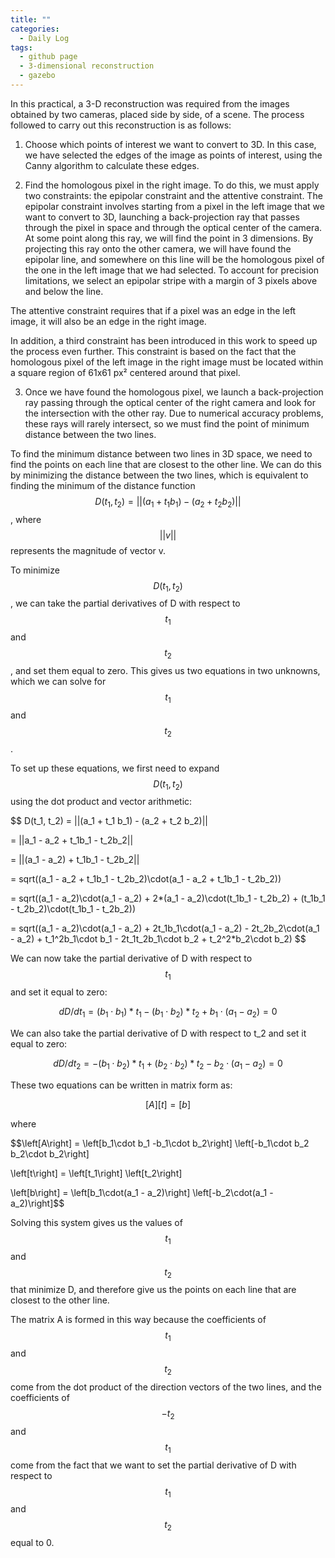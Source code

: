```yaml
---
title: ""
categories:
  - Daily Log
tags:
  - github page
  - 3-dimensional reconstruction
  - gazebo
---
```


In this practical, a 3-D reconstruction was required from the images obtained by two cameras, placed side by side, of a scene.
The process followed to carry out this reconstruction is as follows:

1. Choose which points of interest we want to convert to 3D. In this case, we have selected the edges of the image as points of interest, using the Canny algorithm to calculate these edges.

2. Find the homologous pixel in the right image. To do this, we must apply two constraints: the epipolar constraint and the attentive constraint.
The epipolar constraint involves starting from a pixel in the left image that we want to convert to 3D, launching a back-projection ray that passes through the pixel in space and through the optical center of the camera. At some point along this ray, we will find the point in 3 dimensions. By projecting this ray onto the other camera, we will have found the epipolar line, and somewhere on this line will be the homologous pixel of the one in the left image that we had selected. To account for precision limitations, we select an epipolar stripe with a margin of 3 pixels above and below the line.

The attentive constraint requires that if a pixel was an edge in the left image, it will also be an edge in the right image.

In addition, a third constraint has been introduced in this work to speed up the process even further. This constraint is based on the fact that the homologous pixel of the left image in the right image must be located within a square region of 61x61 px² centered around that pixel.

3. Once we have found the homologous pixel, we launch a back-projection ray passing through the optical center of the right camera and look for the intersection with the other ray. Due to numerical accuracy problems, these rays will rarely intersect, so we must find the point of minimum distance between the two lines.



To find the minimum distance between two lines in 3D space, we need to find the points on each line that are closest to the other line. We can do this by minimizing the distance between the two lines, which is equivalent to finding the minimum of the distance function $$D(t_1, t_2) = ||(a_1 + t_1b_1) - (a_2 + t_2b_2)||$$, where $$||v||$$ represents the magnitude of vector v.

To minimize $$D(t_1, t_2)$$, we can take the partial derivatives of D with respect to $$t_1$$ and $$t_2$$, and set them equal to zero. This gives us two equations in two unknowns, which we can solve for $$t_1$$ and $$t_2$$.

To set up these equations, we first need to expand $$D(t_1, t_2)$$ using the dot product and vector arithmetic:

$$
D(t_1, t_2) = ||(a_1 + t_1 b_1) - (a_2 + t_2 b_2)||

= ||a_1 - a_2 + t_1b_1 - t_2b_2||

= ||(a_1 - a_2) + t_1b_1 - t_2b_2||

= sqrt((a_1 - a_2 + t_1b_1 - t_2b_2)\cdot(a_1 - a_2 + t_1b_1 - t_2b_2))

= sqrt((a_1 - a_2)\cdot(a_1 - a_2) + 2*(a_1 - a_2)\cdot(t_1b_1 - t_2b_2) + (t_1b_1 - t_2b_2)\cdot(t_1b_1 - t_2b_2))

= sqrt((a_1 - a_2)\cdot(a_1 - a_2) + 2t_1b_1\cdot(a_1 - a_2) - 2t_2b_2\cdot(a_1 - a_2) + t_1^2b_1\cdot b_1 - 2t_1t_2b_1\cdot b_2 + t_2^2*b_2\cdot b_2)
$$

We can now take the partial derivative of D with respect to $$t_1$$ and set it equal to zero:

$$dD/dt_1 = (b_1\cdot b_1)*t_1 - (b_1\cdot b_2)*t_2 + b_1\cdot(a_1 - a_2) = 0$$

We can also take the partial derivative of D with respect to t_2 and set it equal to zero:

$$dD/dt_2 = -(b_1\cdot b_2)*t_1 + (b_2\cdot b_2)*t_2 - b_2\cdot(a_1 - a_2) = 0$$

These two equations can be written in matrix form as:

$$\left[A\right]\left[t\right] = \left[b\right]$$

where

$$\left[A\right] = \left[b_1\cdot b_1 -b_1\cdot b_2\right]
\left[-b_1\cdot b_2 b_2\cdot b_2\right]

\left[t\right] = \left[t_1\right]
\left[t_2\right]

\left[b\right] = \left[b_1\cdot(a_1 - a_2)\right]
\left[-b_2\cdot(a_1 - a_2)\right]$$

Solving this system gives us the values of $$t_1$$ and $$t_2$$ that minimize D, and therefore give us the points on each line that are closest to the other line.

The matrix A is formed in this way because the coefficients of $$t_1$$ and $$t_2$$ come from the dot product of the direction vectors of the two lines, and the coefficients of $$-t_2$$ and $$t_1$$ come from the fact that we want to set the partial derivative of D with respect to $$t_1$$ and $$t_2$$ equal to 0.


